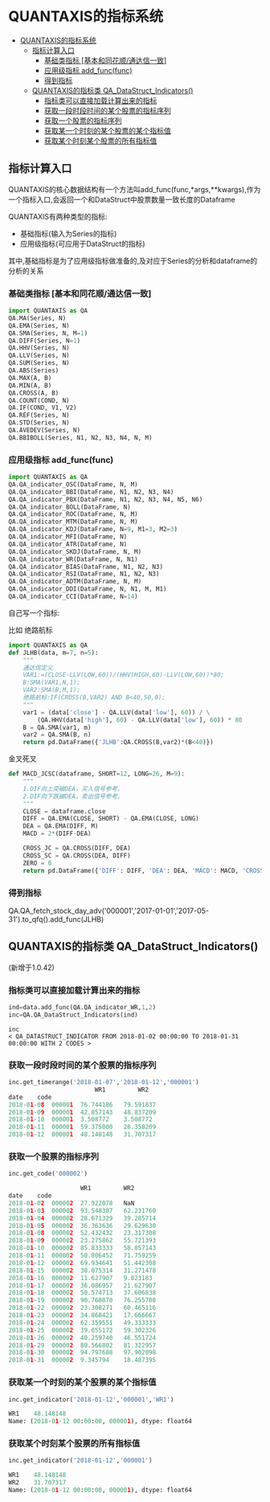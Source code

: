 # QUANTAXIS的指标系统
<!-- TOC -->

- [QUANTAXIS的指标系统](#quantaxis的指标系统)
    - [指标计算入口](#指标计算入口)
        - [基础类指标 [基本和同花顺/通达信一致]](#基础类指标-基本和同花顺通达信一致)
        - [应用级指标  add_func(func)](#应用级指标--add_funcfunc)
        - [得到指标](#得到指标)
    - [QUANTAXIS的指标类 QA_DataStruct_Indicators()](#quantaxis的指标类-qa_datastruct_indicators)
        - [指标类可以直接加载计算出来的指标](#指标类可以直接加载计算出来的指标)
        - [获取一段时段时间的某个股票的指标序列](#获取一段时段时间的某个股票的指标序列)
        - [获取一个股票的指标序列](#获取一个股票的指标序列)
        - [获取某一个时刻的某个股票的某个指标值](#获取某一个时刻的某个股票的某个指标值)
        - [获取某个时刻某个股票的所有指标值](#获取某个时刻某个股票的所有指标值)

<!-- /TOC -->
## 指标计算入口
QUANTAXIS的核心数据结构有一个方法叫add_func(func,*args,**kwargs),作为一个指标入口,会返回一个和DataStruct中股票数量一致长度的Dataframe

QUANTAXIS有两种类型的指标:

- 基础指标(输入为Series的指标)
- 应用级指标(可应用于DataStruct的指标)

其中,基础指标是为了应用级指标做准备的,及对应于Series的分析和dataframe的分析的关系

### 基础类指标 [基本和同花顺/通达信一致]
```python
import QUANTAXIS as QA
QA.MA(Series, N)
QA.EMA(Series, N)
QA.SMA(Series, N, M=1)
QA.DIFF(Series, N=1)
QA.HHV(Series, N)
QA.LLV(Series, N)
QA.SUM(Series, N)
QA.ABS(Series)
QA.MAX(A, B)
QA.MIN(A, B)
QA.CROSS(A, B)
QA.COUNT(COND, N)
QA.IF(COND, V1, V2)
QA.REF(Series, N)
QA.STD(Series, N)
QA.AVEDEV(Series, N)
QA.BBIBOLL(Series, N1, N2, N3, N4, N, M)
```
### 应用级指标  add_func(func)
```python
import QUANTAXIS as QA
QA.QA_indicator_OSC(DataFrame, N, M)
QA.QA_indicator_BBI(DataFrame, N1, N2, N3, N4)
QA.QA_indicator_PBX(DataFrame, N1, N2, N3, N4, N5, N6)
QA.QA_indicator_BOLL(DataFrame, N)
QA.QA_indicator_ROC(DataFrame, N, M)
QA.QA_indicator_MTM(DataFrame, N, M)
QA.QA_indicator_KDJ(DataFrame, N=9, M1=3, M2=3)
QA.QA_indicator_MFI(DataFrame, N)
QA.QA_indicator_ATR(DataFrame, N)
QA.QA_indicator_SKDJ(DataFrame, N, M)
QA.QA_indicator_WR(DataFrame, N, N1)
QA.QA_indicator_BIAS(DataFrame, N1, N2, N3)
QA.QA_indicator_RSI(DataFrame, N1, N2, N3)
QA.QA_indicator_ADTM(DataFrame, N, M)
QA.QA_indicator_DDI(DataFrame, N, N1, M, M1)
QA.QA_indicator_CCI(DataFrame, N=14)
```
自己写一个指标:

比如 绝路航标
```python
import QUANTAXIS as QA
def JLHB(data, m=7, n=5):
    """
    通达信定义
    VAR1:=(CLOSE-LLV(LOW,60))/(HHV(HIGH,60)-LLV(LOW,60))*80; 
    B:SMA(VAR1,N,1); 
    VAR2:SMA(B,M,1); 
    绝路航标:IF(CROSS(B,VAR2) AND B<40,50,0);
    """
    var1 = (data['close'] - QA.LLV(data['low'], 60)) / \
        (QA.HHV(data['high'], 60) - QA.LLV(data['low'], 60)) * 80
    B = QA.SMA(var1, m)
    var2 = QA.SMA(B, n)
    return pd.DataFrame({'JLHB':QA.CROSS(B,var2)*(B<40)})
```
金叉死叉
```python        
def MACD_JCSC(dataframe, SHORT=12, LONG=26, M=9):
    """
    1.DIF向上突破DEA，买入信号参考。
    2.DIF向下跌破DEA，卖出信号参考。
    """
    CLOSE = dataframe.close
    DIFF = QA.EMA(CLOSE, SHORT) - QA.EMA(CLOSE, LONG)
    DEA = QA.EMA(DIFF, M)
    MACD = 2*(DIFF-DEA)

    CROSS_JC = QA.CROSS(DIFF, DEA)
    CROSS_SC = QA.CROSS(DEA, DIFF)
    ZERO = 0
    return pd.DataFrame({'DIFF': DIFF, 'DEA': DEA, 'MACD': MACD, 'CROSS_JC': CROSS_JC, 'CROSS_SC': CROSS_SC, 'ZERO': ZERO})
```

### 得到指标

QA.QA_fetch_stock_day_adv('000001','2017-01-01','2017-05-31').to_qfq().add_func(JLHB)



## QUANTAXIS的指标类 QA_DataStruct_Indicators()

(新增于1.0.42)


### 指标类可以直接加载计算出来的指标

```python
ind=data.add_func(QA.QA_indicator_WR,1,2)
inc=QA.QA_DataStruct_Indicators(ind)
```
```
inc
< QA_DATASTRUCT_INDICATOR FROM 2018-01-02 00:00:00 TO 2018-01-31 00:00:00 WITH 2 CODES >
```

### 获取一段时段时间的某个股票的指标序列
```python
inc.get_timerange('2018-01-07','2018-01-12','000001')
		                WR1	        WR2
date	code		
2018-01-08	000001	76.744186	79.591837
2018-01-09	000001	42.857143	48.837209
2018-01-10	000001	3.508772	3.508772
2018-01-11	000001	59.375000	28.358209
2018-01-12	000001	48.148148	31.707317
```
### 获取一个股票的指标序列

```python
inc.get_code('000002')

                    WR1	        WR2
date	code		
2018-01-02	000002	27.922078	NaN
2018-01-03	000002	93.548387	62.231760
2018-01-04	000002	28.671329	39.285714
2018-01-05	000002	36.363636	29.629630
2018-01-08	000002	52.432432	23.317308
2018-01-09	000002	23.275862	55.721393
2018-01-10	000002	85.833333	58.857143
2018-01-11	000002	50.806452	71.759259
2018-01-12	000002	69.934641	51.442308
2018-01-15	000002	38.075314	31.271478
2018-01-16	000002	11.627907	9.823183
2018-01-17	000002	36.086957	21.627907
2018-01-18	000002	50.574713	37.606838
2018-01-19	000002	90.760870	76.255708
2018-01-22	000002	23.308271	60.465116
2018-01-23	000002	34.868421	17.666667
2018-01-24	000002	62.359551	49.333333
2018-01-25	000002	39.655172	59.302326
2018-01-26	000002	40.259740	46.551724
2018-01-29	000002	80.566802	81.322957
2018-01-30	000002	94.797688	97.902098
2018-01-31	000002	9.345794	18.487395
```

### 获取某一个时刻的某个股票的某个指标值
```python
inc.get_indicator('2018-01-12','000001','WR1')

WR1    48.148148
Name: (2018-01-12 00:00:00, 000001), dtype: float64
```
### 获取某个时刻某个股票的所有指标值
```python
inc.get_indicator('2018-01-12','000001')

WR1    48.148148
WR2    31.707317
Name: (2018-01-12 00:00:00, 000001), dtype: float64

```
